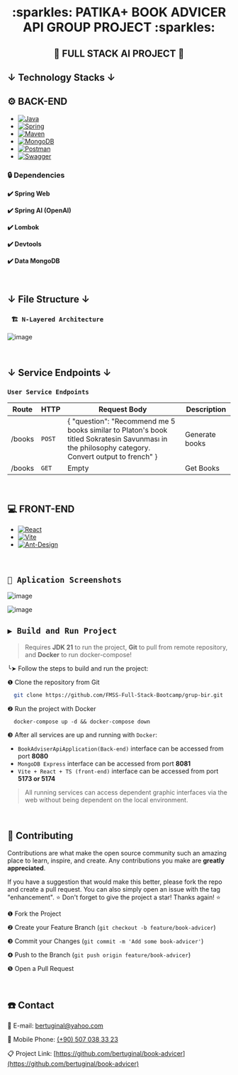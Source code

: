 
<div align="center"><h1> :sparkles: PATIKA+ BOOK ADVICER API GROUP PROJECT :sparkles: </h1></div>
<div align="center"><h2> 🚥 FULL STACK AI PROJECT 🚥 </h2> </div>


## ↓ Technology Stacks ↓

## ⚙️ BACK-END

* [![Java][Java-logo]][Java-url]
* [![Spring][Spring-logo]][Spring-url]
* [![Maven][Maven-logo]][Maven-url]
* [![MongoDB][Mongodb-logo]][Mongodb-url]
* [![Postman][Postman-logo]][Postman-url]
* [![Swagger][Swagger-logo]][Swagger-url]
       

### 🔒 Dependencies
 
<b>✔️ Spring Web </b>

<b>✔️ Spring AI (OpenAI) </b>

<b>✔️ Lombok </b>

<b>✔️ Devtools </b>

<b>✔️ Data MongoDB </b>

&nbsp; 

## ↓ File Structure ↓

### ` 🏗️ N-Layered Architecture`

![image](https://github.com/bertuginal/book-advicer/assets/73167951/a412a4f7-875a-4979-a1d2-c581645fb43d)

&nbsp; 

## ↓ Service Endpoints ↓

### `User Service Endpoints`
| Route                  | HTTP     | Request Body                                                                                                                                                                                | Description 	     |
|------------------------|----------|---------------------------------------------------------------------------------------------------------------------------------------------------------------------------------------------|-------------------|
| /books                 | `POST`   | { "question": "Recommend me 5 books similar to Platon's book titled Sokratesin Savunması in the philosophy category. Convert output to french" }                                            | Generate books    |
| /books                 | `GET`    | Empty                                                                                                                                                                                      | Get Books         |

&nbsp; 

      
## 💻 FRONT-END

* [![React][React-logo]][React-url]
* [![Vite][Vite-logo]][Vite-url]
* [![Ant-Design][Ant-Design-logo]][Ant-Design-url]

&nbsp; 

##  `📸 Aplication Screenshots` 

![image](https://github.com/bertuginal/book-advicer/assets/73167951/b1f8892a-91da-4959-aa77-21ae5b591f98)

![image](https://github.com/bertuginal/book-advicer/assets/73167951/dea4f488-f8d5-442c-a5a8-28b602684e31)



## `▶︎ Build and Run Project`
> Requires **JDK 21** to run the project, **Git** to pull from remote repository, and **Docker** to run docker-compose!

╰➤ Follow the steps to build and run the project:

❶ Clone the repository from Git
```bash
  git clone https://github.com/FMSS-Full-Stack-Bootcamp/grup-bir.git
```

❷ Run the project with Docker
```shell
  docker-compose up -d && docker-compose down 
```
❸ After all services are up and running with `Docker`:
- `BookAdviserApiApplication(Back-end)` interface can be accessed from port **8080**
- `MongoDB Express` interface can be accessed from port **8081**
- `Vite + React + TS (front-end)` interface can be accessed from port **5173 or 5174**
> All running services can access dependent graphic interfaces via the web without being dependent on the local environment.

&nbsp; 

## 🌱 Contributing

Contributions are what make the open source community such an amazing place to learn, inspire, and create. Any contributions you make are **greatly appreciated**.

If you have a suggestion that would make this better, please fork the repo and create a pull request. You can also simply open an issue with the tag "enhancement".
⭐ Don't forget to give the project a star! Thanks again! ⭐

❶ Fork the Project

❷ Create your Feature Branch (`git checkout -b feature/book-advicer`)

❸  Commit your Changes (`git commit -m 'Add some book-advicer'`)

❹  Push to the Branch (`git push origin feature/book-advicer`)

❺ Open a Pull Request
   

&nbsp; 

<!-- CONTACT -->
## ☎️ Contact

📧 E-mail: [bertuginal@yahoo.com](mailto:bertuginal@yahoo.com)

📱 Mobile Phone: [(+90) 507 038 33 23](mailto:+905070383323)

📋 Project Link: [https://github.com/bertuginal/book-advicer](https://github.com/bertuginal/book-advicer)


<!-- MARKDOWN LINKS & IMAGES -->
<!-- https://www.markdownguide.org/basic-syntax/#reference-style-links -->
[contributors-shield]: https://img.shields.io/github/contributors/othneildrew/Best-README-Template.svg?style=for-the-badge
[contributors-url]: https://github.com/othneildrew/Best-README-Template/graphs/contributors
[forks-shield]: https://img.shields.io/github/forks/othneildrew/Best-README-Template.svg?style=for-the-badge
[forks-url]: https://github.com/othneildrew/Best-README-Template/network/members
[stars-shield]: https://img.shields.io/github/stars/othneildrew/Best-README-Template.svg?style=for-the-badge
[stars-url]: https://github.com/othneildrew/Best-README-Template/stargazers
[issues-shield]: https://img.shields.io/github/issues/othneildrew/Best-README-Template.svg?style=for-the-badge
[issues-url]: https://github.com/othneildrew/Best-README-Template/issues
[license-shield]: https://img.shields.io/github/license/othneildrew/Best-README-Template.svg?style=for-the-badge
[license-url]: https://github.com/othneildrew/Best-README-Template/blob/master/LICENSE.txt
[linkedin-shield]: https://img.shields.io/badge/-LinkedIn-black.svg?style=for-the-badge&logo=linkedin&colorB=555
[linkedin-url]: https://linkedin.com/in/othneildrew
[product-screenshot]: images/screenshot.png

[Java-logo]: https://img.shields.io/badge/java-000000?style=for-the-badge&logo=spring&logoColor=white
[Java-url]: https://www.java.com/tr/
[Spring-logo]: https://img.shields.io/badge/Spring_Boot-DD0031?style=for-the-badge&logo=springboot&logoColor=white
[Spring-url]: https://spring.io/
[Maven-logo]: https://img.shields.io/badge/maven-0769AD?style=for-the-badge&logo=jquery&logoColor=white
[Maven-url]: https://maven.apache.org
[Mongodb-logo]: https://img.shields.io/badge/Mongo_DB_(Database)-4A4A55?style=for-the-badge&logo=mongodb&logoColor=FF3E00
[Mongodb-url]: https://www.mongodb.com
[Postman-logo]: https://img.shields.io/badge/Postman-FF2D20?style=for-the-badge&logo=postman&logoColor=white
[Postman-url]: https://swagger.io
[Swagger-logo]: https://img.shields.io/badge/Swagger-563D7C?style=for-the-badge&logo=swagger&logoColor=white
[Swagger-url]: https://swagger.io
[Rest-logo]: https://img.shields.io/badge/Rest_Template-563D7C?style=for-the-badge&logo=rest&logoColor=white
[Rest-url]: https://img.shields.io/badge/Rest_Template-563D7C?style=for-the-badge&logo=rest&logoColor=white
[React-logo]: https://img.shields.io/badge/React-20232A?style=for-the-badge&logo=react&logoColor=61DAFB
[React-url]: https://reactjs.org/
[Vite-logo]: https://img.shields.io/badge/vite.js-35495E?style=for-the-badge&logo=vuedotjs&logoColor=906DFE
[Vite-url]: https://vitejs.dev
[Ant-Design-logo]: https://img.shields.io/badge/ant_design_(UI)-35495E?style=for-the-badge&logo=antdesign&logoColor=F7515E
[Ant-Design-url]: https://ant.design

[Vue-logo]: https://img.shields.io/badge/Vue.js-35495E?style=for-the-badge&logo=vuedotjs&logoColor=4FC08D
[Vue-url]: https://vuejs.org/
[Angular.io]: https://img.shields.io/badge/Angular-DD0031?style=for-the-badge&logo=angular&logoColor=white
[Angular-url]: https://angular.io/
[Svelte.dev]: https://img.shields.io/badge/Svelte-4A4A55?style=for-the-badge&logo=svelte&logoColor=FF3E00
[Svelte-url]: https://svelte.dev/
[Laravel.com]: https://img.shields.io/badge/Laravel-FF2D20?style=for-the-badge&logo=laravel&logoColor=white
[Laravel-url]: https://laravel.com
[Bootstrap.com]: https://img.shields.io/badge/Bootstrap-563D7C?style=for-the-badge&logo=bootstrap&logoColor=white
[Bootstrap-url]: https://getbootstrap.com
[JQuery.com]: https://img.shields.io/badge/jQuery-0769AD?style=for-the-badge&logo=jquery&logoColor=white
[JQuery-url]: https://jquery.com 



